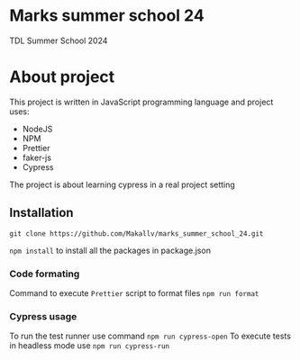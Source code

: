 # Marks summer school 24

TDL Summer School 2024

# About project

This project is written in JavaScript programming language and project uses:
* NodeJS
* NPM
* Prettier
* faker-js
* Cypress

The project is about learning cypress in a real project setting

## Installation

`git clone https://github.com/Makallv/marks_summer_school_24.git`

`npm install` to install all the packages in package.json

### Code formating

Command to execute `Prettier` script to format files
`npm run format`

### Cypress usage

To run the test runner use command `npm run cypress-open`
To execute tests in headless mode use `npm run cypress-run`